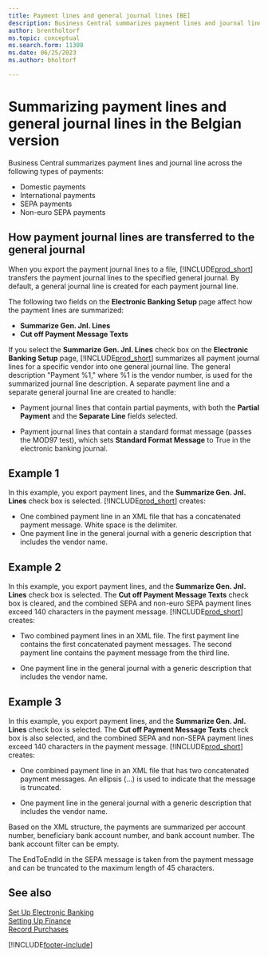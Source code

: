 ```yaml
---
title: Payment lines and general journal lines [BE]
description: Business Central summarizes payment lines and journal lines across domestic, international, SEPA and non-euro payments.
author: brentholtorf
ms.topic: conceptual
ms.search.form: 11308
ms.date: 06/25/2023
ms.author: bholtorf

---
```

# Summarizing payment lines and general journal lines in the Belgian version

Business Central summarizes payment lines and journal line across the following types of payments:  

- Domestic payments  
- International payments  
- SEPA payments  
- Non-euro SEPA payments  

## How payment journal lines are transferred to the general journal

When you export the payment journal lines to a file, [!INCLUDE[prod_short](../../includes/prod_short.md)] transfers the payment journal lines to the specified general journal. By default, a general journal line is created for each payment journal line.  

The following two fields on the **Electronic Banking Setup** page affect how the payment lines are summarized:  

- **Summarize Gen. Jnl. Lines**  
- **Cut off Payment Message Texts**  

If you select the **Summarize Gen. Jnl. Lines** check box on the **Electronic Banking Setup** page, [!INCLUDE[prod_short](../../includes/prod_short.md)] summarizes all payment journal lines for a specific vendor into one general journal line. The general description "Payment %1," where %1 is the vendor number, is used for the summarized journal line description. A separate payment line and a separate general journal line are created to handle:  

- Payment journal lines that contain partial payments, with both the **Partial Payment** and the **Separate Line** fields selected.  

- Payment journal lines that contain a standard format message (passes the MOD97 test), which sets **Standard Format Message** to True in the electronic banking journal.

## Example 1

In this example, you export payment lines, and the **Summarize Gen. Jnl. Lines** check box is selected. [!INCLUDE[prod_short](../../includes/prod_short.md)] creates:  

- One combined payment line in an XML file that has a concatenated payment message. White space is the delimiter.  
- One payment line in the general journal with a generic description that includes the vendor name.  

## Example 2

In this example, you export payment lines, and the **Summarize Gen. Jnl. Lines** check box is selected. The **Cut off Payment Message Texts** check box is cleared, and the combined SEPA and non-euro SEPA payment lines exceed 140 characters in the payment message. [!INCLUDE[prod_short](../../includes/prod_short.md)] creates:  

- Two combined payment lines in an XML file. The first payment line contains the first concatenated payment messages. The second payment line contains the payment message from the third line.  

- One payment line in the general journal with a generic description that includes the vendor name.  

## Example 3

In this example, you export payment lines, and the **Summarize Gen. Jnl. Lines** check box is selected. The **Cut off Payment Message Texts** check box is also selected, and the combined SEPA and non-SEPA payment lines exceed 140 characters in the payment message. [!INCLUDE[prod_short](../../includes/prod_short.md)] creates:  

- One combined payment line in an XML file that has two concatenated payment messages. An ellipsis (…) is used to indicate that the message is truncated.  

- One payment line in the general journal with a generic description that includes the vendor name.  

Based on the XML structure, the payments are summarized per account number, beneficiary bank account number, and bank account number. The bank account filter can be empty.  

The EndToEndId in the SEPA message is taken from the payment message and can be truncated to the maximum length of 45 characters.  

## See also

 [Set Up Electronic Banking](how-to-set-up-electronic-banking.md)   
 [Setting Up Finance](../../finance-setup-finance.md)  
 [Record Purchases](../../purchasing-how-record-purchases.md)


[!INCLUDE[footer-include](../../includes/footer-banner.md)]